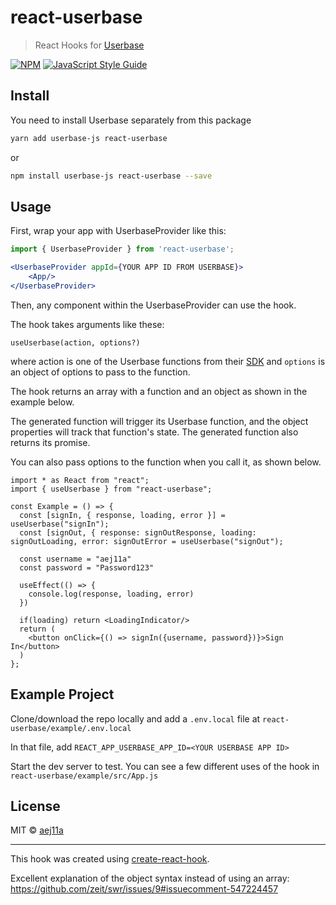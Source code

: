 # react-userbase

> React Hooks for [Userbase](https://userbase.com/)

[![NPM](https://img.shields.io/npm/v/react-userbase.svg)](https://www.npmjs.com/package/react-userbase) [![JavaScript Style Guide](https://img.shields.io/badge/code_style-standard-brightgreen.svg)](https://standardjs.com)

## Install

You need to install Userbase separately from this package

```bash
yarn add userbase-js react-userbase
```

or

```bash
npm install userbase-js react-userbase --save
```

## Usage

First, wrap your app with UserbaseProvider like this:

```jsx
import { UserbaseProvider } from 'react-userbase';

<UserbaseProvider appId={YOUR APP ID FROM USERBASE}>
    <App/>
</UserbaseProvider>
```

Then, any component within the UserbaseProvider can use the hook.

The hook takes arguments like these:

```tsx
useUserbase(action, options?)
```

where action is one of the Userbase functions from their [SDK](https://userbase.com/docs/sdk/) and `options` is an object of options to pass to the function.

The hook returns an array with a function and an object as shown in the example below.

The generated function will trigger its Userbase function, and the object properties will track that function's state. The generated function also returns its promise.

You can also pass options to the function when you call it, as shown below.

```tsx
import * as React from "react";
import { useUserbase } from "react-userbase";

const Example = () => {
  const [signIn, { response, loading, error }] = useUserbase("signIn");
  const [signOut, { response: signOutResponse, loading: signOutLoading, error: signOutError = useUserbase("signOut");

  const username = "aej11a"
  const password = "Password123"

  useEffect(() => {
    console.log(response, loading, error)
  })

  if(loading) return <LoadingIndicator/>
  return (
    <button onClick={() => signIn({username, password})}>Sign In</button>
  )
};
```

## Example Project

Clone/download the repo locally and add a `.env.local` file at `react-userbase/example/.env.local`

In that file, add `REACT_APP_USERBASE_APP_ID=<YOUR USERBASE APP ID>`

Start the dev server to test. You can see a few different uses of the hook in `react-userbase/example/src/App.js`

## License

MIT © [aej11a](https://github.com/aej11a)

---

This hook was created using [create-react-hook](https://github.com/hermanya/create-react-hook).

Excellent explanation of the object syntax instead of using an array: https://github.com/zeit/swr/issues/9#issuecomment-547224457
